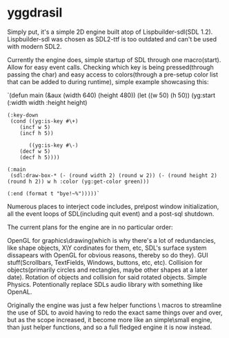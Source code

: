# yggdrasil

Simply put, it's a simple 2D engine built atop of Lispbuilder-sdl(SDL 1.2). Lispbuilder-sdl was chosen as SDL2-ttf is too outdated and can't be used with modern SDL2.

Currently the engine does, simple startup of SDL through one macro(start). Allow for easy event calls. Checking which key is being pressed(through passing the char) and easy access to colors(through a pre-setup color list that can be added to during runtime), simple example showcasing this:

`(defun main (&aux (width 640) (height 480))
  (let ((w 50) (h 50))
    (yg:start
	(:width width :height height)

	(:key-down
	 (cond ((yg:is-key #\+)
		(incf w 5)
		(incf h 5))
	       
	       ((yg:is-key #\-)
		(decf w 5)
		(decf h 5))))
	
	(:main
	 (sdl:draw-box-* (- (round width 2) (round w 2)) (- (round height 2) (round h 2)) w h :color (yg:get-color green)))
	
	(:end (format t "bye!~%")))))`
Numerous places to interject code includes, pre\post window initialization, all the event loops of SDL(including quit event) and a post-sql shutdown.


The current plans for the engine are in no particular order:

OpenGL for graphics\drawing(which is why there's a lot of redundancies, like shape objects, X\Y cordinates for them, etc, SDL's surface system dissapears with OpenGL for obvious reasons, thereby so do they).
GUI stuff(Scrollbars, TextFields, Windows, buttons, etc, etc).
Collision for objects(primarily circles and rectangles, maybe other shapes at a later date). 
Rotation of objects and collision for said rotated objects.
Simple Physics.
Potentionally replace SDLs audio library with something like OpenAL.


Originally the engine was just a few helper functions \ macros to streamline the use of SDL to avoid having to redo the exact same things over and over, but as the scope increased, it become more like an simple\small engine, than just helper functions, and so a full fledged engine it is now instead.
